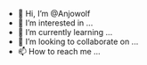 - 👋 Hi, I’m @Anjowolf
- 👀 I’m interested in ...
- 🌱 I’m currently learning ...
- 💞️ I’m looking to collaborate on ...
- 📫 How to reach me ...

<!---
Anjowolf/Anjowolf is a ✨ special ✨ repository because its `README.md` (this file) appears on your GitHub profile.
You can click the Preview link to take a look at your changes.
--->
